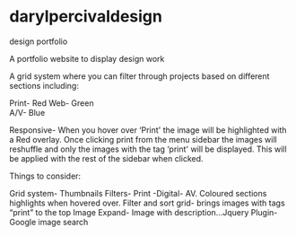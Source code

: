 # darylpercivaldesign
design portfolio


A portfolio website to display design work

A grid system where you can filter through projects based on different sections including:

Print- Red
Web- Green	
A/V- Blue

Responsive-  When you hover over ‘Print' the image will be highlighted with a Red overlay. Once clicking print from the menu sidebar the images will reshuffle and only the images with the tag ‘print' will be displayed.
This will be applied with the rest of the sidebar when clicked.

Things to consider:

Grid system- Thumbnails
Filters- Print -Digital- AV. Coloured sections highlights when hovered over. 
Filter and sort grid- brings images with tags “print” to the top
Image Expand- Image with description...Jquery Plugin- Google image search



